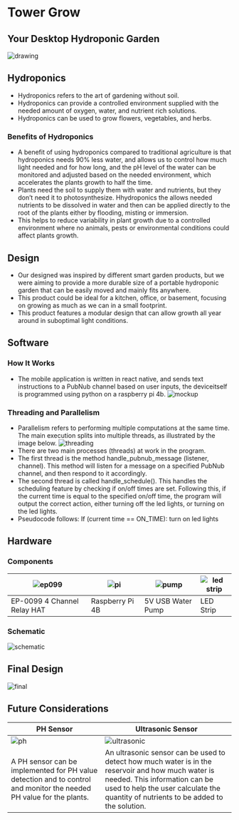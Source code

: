 # Tower Grow
## Your Desktop Hydroponic Garden
![drawing](https://github.com/matthewalunni/tower_grow/blob/master/images/splash.png?raw=true)

## Hydroponics
- Hydroponics refers to the art of gardening without soil. 
- Hydroponics can provide a controlled environment supplied with the needed amount of oxygen, water, and nutrient rich solutions.
- Hydroponics can be used to grow flowers, vegetables, and herbs. 

### Benefits of Hydroponics
- A benefit of using hydroponics compared to traditional agriculture is that hydroponics needs 90% less water, and allows us to control how much light needed and for how long, and the pH level of the water can be monitored and adjusted based on the needed environment, which accelerates the plants growth to half the time.
- Plants need the soil to supply them with water and nutrients, but they don’t need it to photosynthesize. Hhydroponics the allows needed nutrients to be dissolved in water and then can be applied directly to the root of the plants either by flooding, misting or immersion. 
- This helps to reduce variability in plant growth due to a controlled environment where no animals, pests or environmental conditions could affect plants growth.

## Design
- Our designed was inspired by different smart garden products, but we were aiming to provide a more durable size of a portable hydroponic garden that can be easily moved and mainly fits anywhere.
- This product could be ideal for a kitchen, office, or basement, focusing on growing as much as we can in a small footprint.
- This product features a modular design that can allow growth all year around in suboptimal light conditions.

## Software
### How It Works
- The mobile application is written in react native, and sends text instructions to a PubNub channel based on user inputs, the deviceitself is programmed using python on a raspberry pi 4b. 
![mockup](https://github.com/matthewalunni/tower_grow/blob/master/images/mockups.png?raw=true)

### Threading and Parallelism
- Parallelism refers to performing multiple computations at the same time. The main execution splits into multiple threads, as illustrated by the image below.
![threading](https://github.com/matthewalunni/tower_grow/blob/master/images/threading.png?raw=true)
- There are two main processes (threads) at work in the program. 
- The first thread is the method handle_pubnub_message (listener, channel). This method will listen for a message on a specified PubNub channel, and then respond to it accordingly.
- The second thread is called handle_schedule(). This handles the scheduling feature by checking if on/off times are set. Following this, if the current time is equal to the specified on/off time, the program will output the correct action, either turning off the led lights, or turning on the led lights.
- Pseudocode follows: If (current time == ON_TIME): turn on led lights

## Hardware
### Components
![ep099](https://github.com/matthewalunni/tower_grow/blob/master/images/ep099.png?raw=true) | ![pi](https://github.com/matthewalunni/tower_grow/blob/master/images/raspberrypi.png?raw=true) | ![pump](https://github.com/matthewalunni/tower_grow/blob/master/images/waterpump.png?raw=true) | ![led strip](https://github.com/matthewalunni/tower_grow/blob/master/images/ledstrip.png?raw=true) |
--- | --- | --- | --- |
EP-0099 4 Channel Relay HAT | Raspberry Pi 4B | 5V USB Water Pump | LED Strip |

### Schematic 
![schematic](https://github.com/matthewalunni/tower_grow/blob/master/images/schematic.png?raw=true)

## Final Design
![final](https://github.com/matthewalunni/tower_grow/blob/master/images/finaldesign.png?raw=true)

## Future Considerations
PH Sensor | Ultrasonic Sensor |
--- | --- | 
![ph](https://github.com/matthewalunni/tower_grow/blob/master/images/phsensor.png?raw=true) | ![ultrasonic](https://github.com/matthewalunni/tower_grow/blob/master/images/ultrasonic.png?raw=true) |
A PH sensor can be implemented for PH value detection and to control and monitor the needed PH value for the plants. | An ultrasonic sensor can be used to detect how much water is in the reservoir and how much water is needed. This information can be used to help the user calculate the quantity of nutrients to be added to the solution.

 
